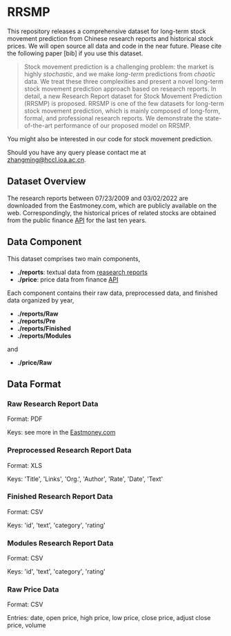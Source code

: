 # RRSMP
This repository releases a comprehensive dataset for long-term stock movement prediction from Chinese research reports and historical stock prices. We will open source all data and code in the near future. Please cite the following paper [bib] if you use this dataset.


> Stock movement prediction is a challenging problem: the market is highly *stochastic*, and we make *long-term* predictions from *chaotic* data. We treat these three complexities and present a novel long-term stock movement prediction approach based on research reports. In detail, a new Research Report dataset for Stock Movement Prediction (RRSMP) is proposed. RRSMP is one of the few datasets for long-term stock movement prediction, which is mainly composed of long-form, formal, and professional research reports. We demonstrate the state-of-the-art performance of our proposed model on RRSMP.

You might also be interested in our code for stock movement prediction.

Should you have any query please contact me at [zhangming@hccl.ioa.ac.cn](mailto:zhangming@hccl.ioa.ac.cn).

## Dataset Overview
The research reports between 07/23/2009 and 03/02/2022 are downloaded from the Eastmoney.com, which are publicly available on the web. Correspondingly, the historical prices of related stocks are obtained from the public finance [API](https://tushare.pro/) for the last ten years.

## Data Component
This dataset comprises two main components,

* **./reports**: textual data from [reasearch reports](https://data.eastmoney.com/)
* **./price**: price data from finance [API](https://tushare.pro/)

Each component contains their raw data, preprocessed data, and finished data organized by year,

* **./reports/Raw**
* **./reports/Pre**
* **./reports/Finished**
* **./reports/Modules**

and

* **./price/Raw**

## Data Format

### Raw Research Report Data
Format: PDF

Keys: see more in the [Eastmoney.com](https://data.eastmoney.com/)

### Preprocessed Research Report Data
Format: XLS

Keys: 'Title', 'Links', 'Org.', 'Author', 'Rate', 'Date', 'Text'

### Finished Research Report Data
Format: CSV

Keys: 'id', 'text', 'category', 'rating'

### Modules Research Report Data
Format: CSV 

Keys: 'id', 'text', 'category', 'rating'

### Raw Price Data
Format: CSV 

Entries: date, open price, high price, low price, close price, adjust close price, volume  








